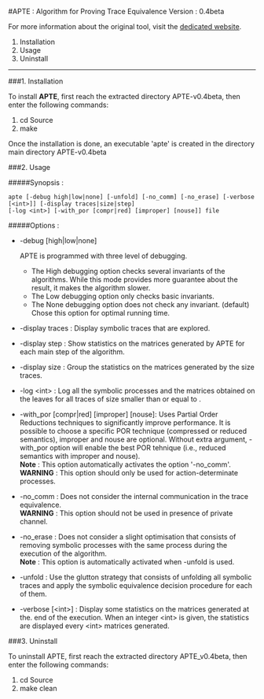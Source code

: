 #APTE : Algorithm for Proving Trace Equivalence
Version : 0.4beta

For more information about the original tool, visit the [dedicated website](http://projects.lsv.ens-cachan.fr/APTE/).

1. Installation
2. Usage 
3. Uninstall

********************************

###1. Installation

To install **APTE**, first reach the extracted directory APTE-v0.4beta, then enter the following commands:

1. cd Source
2. make

Once the installation is done, an executable 'apte' is created in the directory main directory APTE-v0.4beta

###2. Usage

#####Synopsis :

	apte [-debug high|low|none] [-unfold] [-no_comm] [-no_erase] [-verbose [<int>]] [-display traces|size|step]
	[-log <int>] [-with_por [compr|red] [improper] [nouse]] file

#####Options :

- -debug [high|low|none]

    APTE is programmed with three level of debugging.
    + The High debugging option checks several invariants of the algorithms. While this mode provides more guarantee about the result, it makes the algorithm slower.
    + The Low debugging option only checks basic invariants. 
    + The None debugging option does not check any invariant. (default) Chose this option for optimal running time.

- -display traces : Display symbolic traces that are explored. 

- -display step : Show statistics on the matrices generated by APTE for each main step of the algorithm.

- -display size : Group the statistics on the matrices generated by the size traces.

- -log &lt;int&gt; : Log all the symbolic processes and the matrices obtained on the leaves for all traces of size smaller than or equal to <int>.
-  -with_por [compr|red] [improper] [nouse]: Uses Partial Order Reductions techniques to significantly
          improve performance. It is possible to choose a specific POR technique (compressed
          or reduced semantics), improper and nouse are optional. Without extra argument, -with_por option
          will enable the best POR tehnique (i.e., reduced semantics with improper and nouse).  
**Note** : This option automatically activates the option '-no_comm'.  
**WARNING** : This option should only be used for action-determinate processes.

- -no_comm : Does not consider the internal communication in the trace equivalence.  
**WARNING** : This option should not be used in presence of private channel.

- -no_erase : Does not consider a slight optimisation that consists of removing symbolic processes with the same process during the execution of the algorithm.  
**Note** : This option is automatically activated when -unfold is used.

- -unfold : Use the glutton strategy that consists of unfolding all symbolic traces
          and apply the symbolic equivalence decision procedure for each of them.

- -verbose [&lt;int&gt;] : Display some statistics on the matrices generated at the.
          end of the execution. When an integer &lt;int&gt; is given, the statistics are displayed
          every &lt;int&gt; matrices generated.

###3. Uninstall

To uninstall APTE, first reach the extracted directory APTE_v0.4beta, then enter the following commands:

1. cd Source
2. make clean
